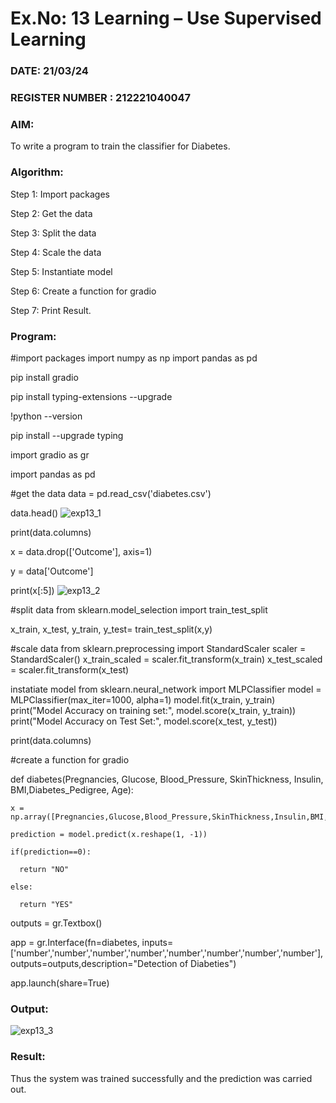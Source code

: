 # Ex.No: 13 Learning – Use Supervised Learning  
### DATE:  21/03/24                                                                         
### REGISTER NUMBER :  212221040047
### AIM: 
To write a program to train the classifier for Diabetes.
###  Algorithm:
Step 1: Import packages

Step 2: Get the data

Step 3: Split the data

Step 4: Scale the data

Step 5: Instantiate model

Step 6: Create a function for gradio

Step 7: Print Result. 

### Program:
#import packages
import numpy as np
import pandas as pd

pip install gradio

pip install typing-extensions --upgrade

!python --version

pip install --upgrade typing

import gradio as gr

import pandas as pd

#get the data
data = pd.read_csv('diabetes.csv')

data.head()
![exp13_1](https://github.com/elakiet/Miniproject_AI/assets/133135881/b8c4e4f7-0fa6-46bd-ab74-52ddd213b1a9)


print(data.columns)

x = data.drop(['Outcome'], axis=1)

y = data['Outcome']

print(x[:5])
![exp13_2](https://github.com/elakiet/Miniproject_AI/assets/133135881/680919ae-97f1-473b-8a6c-cd70e2d69928)


#split data
from sklearn.model_selection import train_test_split

x_train, x_test, y_train, y_test= train_test_split(x,y)

#scale data
from sklearn.preprocessing import StandardScaler
scaler = StandardScaler()
x_train_scaled = scaler.fit_transform(x_train)
x_test_scaled = scaler.fit_transform(x_test)

instatiate model
from sklearn.neural_network import MLPClassifier
model = MLPClassifier(max_iter=1000, alpha=1)
model.fit(x_train, y_train)
print("Model Accuracy on training set:", model.score(x_train, y_train))
print("Model Accuracy on Test Set:", model.score(x_test, y_test))

print(data.columns)

#create a function for gradio

def diabetes(Pregnancies, Glucose, Blood_Pressure, SkinThickness, Insulin, BMI,Diabetes_Pedigree, Age):

    x = np.array([Pregnancies,Glucose,Blood_Pressure,SkinThickness,Insulin,BMI,Diabetes_Pedigree,Age])
    
    prediction = model.predict(x.reshape(1, -1))
    
    if(prediction==0):
    
      return "NO"
      
    else:
    
      return "YES"

outputs = gr.Textbox()

app = gr.Interface(fn=diabetes, inputs=['number','number','number','number','number','number','number','number'], outputs=outputs,description="Detection of Diabeties")

app.launch(share=True)


### Output:
![exp13_3](https://github.com/elakiet/Miniproject_AI/assets/133135881/b78f2622-3879-49a8-9a34-a2efc0b1bb1e)


### Result:
Thus the system was trained successfully and the prediction was carried out.
